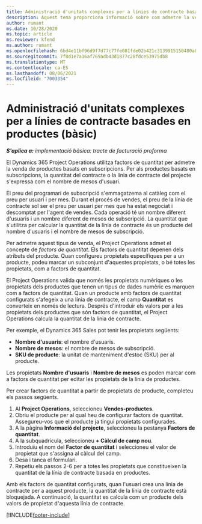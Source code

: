 ```yaml
---
title: Administració d'unitats complexes per a línies de contracte basades en productes (bàsic)
description: Aquest tema proporciona informació sobre com admetre la venda de productes basats en subscripcions.
author: rumant
ms.date: 10/28/2020
ms.topic: article
ms.reviewer: kfend
ms.author: rumant
ms.openlocfilehash: 6bd4e11bf96d9f7d77c77fe081fde02b421c3139915150480a8d1a4d812887f6
ms.sourcegitcommit: 7f8d1e7a16af769adb43d1877c28fdce53975db8
ms.translationtype: MT
ms.contentlocale: ca-ES
ms.lasthandoff: 08/06/2021
ms.locfileid: "7003354"
---
```

# <a name="manage-complex-units-for-product-based-contract-lines---lite"></a>Administració d'unitats complexes per a línies de contracte basades en productes (bàsic)

_**S'aplica a:** implementació bàsica: tracte de facturació proforma_

El Dynamics 365 Project Operations utilitza factors de quantitat per admetre la venda de productes basats en subscripcions. Per als productes basats en subscripcions, la quantitat del contracte o la línia de contracte del projecte s'expressa com el nombre de mesos d'usuari.

El preu del programari de subscripció s'emmagatzema al catàleg com el preu per usuari i per mes. Durant el procés de vendes, el preu de la línia de contracte sol ser el preu per usuari per mes que ha estat negociat i descomptat per l'agent de vendes. Cada operació té un nombre diferent d'usuaris i un nombre diferent de mesos de subscripció. La quantitat que s'utilitza per calcular la quantitat de la línia de contracte és un producte del nombre d'usuaris i el nombre de mesos de subscripció.

Per admetre aquest tipus de venda, el Project Operations admet el concepte de *factors de quantitat*. Els factors de quantitat depenen dels atributs del producte. Quan configureu propietats específiques per a un producte, podeu marcar un subconjunt d'aquestes propietats, o bé totes les propietats, com a factors de quantitat.

El Project Operations valida que només les propietats numèriques o les propietats dels productes que tenen un tipus de dades numèric es marquen com a factors de quantitat. Quan un producte amb factors de quantitat configurats s'afegeix a una línia de contracte, el camp **Quantitat** es converteix en només de lectura. Després d'introduir els valors per a les propietats dels productes que són factors de quantitat, el Project Operations calcula la quantitat de la línia de contracte.

Per exemple, el Dynamics 365 Sales pot tenir les propietats següents:

- **Nombre d'usuaris**: el nombre d'usuaris.
- **Nombre de mesos**: el nombre de mesos de subscripció.
- **SKU de producte**: la unitat de manteniment d'estoc (SKU) per al producte.

Les propietats **Nombre d'usuaris** i **Nombre de mesos** es poden marcar com a factors de quantitat per editar les propietats de la línia de productes.

Per crear factors de quantitat a partir de propietats de producte, completeu els passos següents.

1. Al **Project Operations**, seleccioneu **Vendes-productes**.
2. Obriu el producte per al qual heu de configurar factors de quantitat. Assegureu-vos que el producte ja tingui propietats configurades.
3. A la pàgina **Informació del projecte**, seleccioneu la pestanya **Factors de quantitat**.
4. A la subquadrícula, seleccioneu **+ Càlcul de camp nou**.
5. Introduïu el nom del **Factor de quantitat** i seleccioneu el valor de propietat que s'assigna al càlcul del camp.
6. Desa i tanca el formulari.
7. Repetiu els passos 2-6 per a totes les propietats que constitueixen la quantitat de la línia de contracte basada en productes.

Amb els factors de quantitat configurats, quan l'usuari crea una línia de contracte per a aquest producte, la quantitat de la línia de contracte està bloquejada. A continuació, la quantitat es calcula com un producte dels valors de propietat d'aquesta línia de contracte.


[!INCLUDE[footer-include](../../includes/footer-banner.md)]